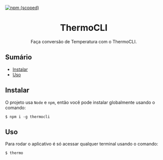 [![npm (scoped)](https://img.shields.io/npm/v/thermocli.svg)](https://www.npmjs.com/package/thermocli)

<h1 align="center">ThermoCLI</h1>

<p align="center">
  Faça conversão de Temperatura com o ThermoCLI.
</p>

## Sumário
-   [Instalar](#instalar)
-   [Uso](#uso)

## Instalar

O projeto usa `Node` e `npm`, então você pode instalar globalmente usando o comando:
```shell
$ npm i -g thermocli
```

## Uso

Para rodar o aplicativo é só acessar qualquer terminal usando o comando:
```shell
$ thermo
```
